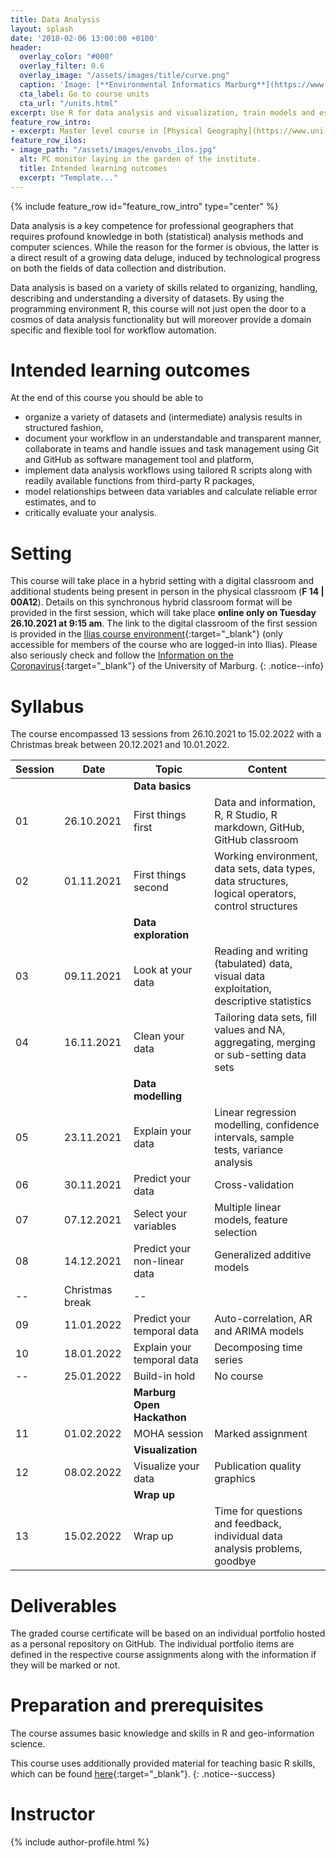 ```yaml
---
title: Data Analysis
layout: splash
date: '2018-02-06 13:00:00 +0100'
header:
  overlay_color: "#000"
  overlay_filter: 0.6
  overlay_image: "/assets/images/title/curve.png"
  caption: 'Image: [**Environmental Informatics Marburg**](https://www.uni-marburg.de/en/fb19/disciplines/physisch/environmentalinformatics)'
  cta_label: Go to course units
  cta_url: "/units.html"
excerpt: Use R for data analysis and visualization, train models and estimate errors, and use GitHub for comprehensive documentation and task management.
feature_row_intro:
- excerpt: Master level course in [Physical Geography](https://www.uni-marburg.de/de/fb19/studium/studiengaenge/m-sc-physische-geographie/herzlich-willkommen-beim-master-physische-geographie){:target="_blank"} at Marburg University
feature_row_ilos:
- image_path: "/assets/images/envobs_ilos.jpg"
  alt: PC monitor laying in the garden of the institute.
  title: Intended learning outcomes
  excerpt: "Template..."
---
```


{% include feature_row id="feature_row_intro" type="center" %}

Data analysis is a key competence for professional geographers that requires profound knowledge in both (statistical) analysis methods and computer sciences. While the reason for the former is obvious, the latter is a direct result of a growing data deluge, induced by technological progress on both the fields of data collection and distribution. 

Data analysis is based on a variety of skills related to organizing, handling, describing and understanding a diversity of datasets. 
By using the programming environment R, this course will not just open the door to a cosmos of data analysis functionality but will moreover provide a domain specific and flexible tool for workflow automation.

# Intended learning outcomes
At the end of this course you should be able to
  
* organize a variety of datasets and (intermediate) analysis results in structured fashion,
* document your workflow in an understandable and transparent manner, collaborate in teams and handle issues and task management using Git and GitHub as software management tool and platform,
* implement data analysis workflows using tailored R scripts along with readily available functions from third-party R packages,
* model relationships between data variables and calculate reliable error estimates, and to
* critically evaluate your analysis.



# Setting

This course will take place in a hybrid setting with a digital classroom and additional students being present in person in the physical classroom (**F 14 | 00A12**).
Details on this synchronous hybrid classroom format will be provided in the first session, which will take place **online only on Tuesday 26.10.2021 at 9:15 am**.
The link to the digital classroom of the first session is provided in the [Ilias course environment](https://ilias.uni-marburg.de/goto.php?target=crs_2593121&client_id=UNIMR){:target="_blank"} (only accessible for members of the course who are logged-in into Ilias). 
Please also seriously check and follow the [Information on the Coronavirus](https://www.uni-marburg.de/de/universitaet/administration/sicherheit/coronavirus){:target="_blank"} of the University of Marburg.
{: .notice--info}



# Syllabus

The course encompassed 13 sessions from 26.10.2021 to 15.02.2022 with a Christmas break between 20.12.2021 and 10.01.2022.

| Session | Date | Topic | Content |
|---------|------|-------|---------|
||| **Data basics** |
| 01 | 26.10.2021 | First things first           | Data and information, R, R Studio, R markdown, GitHub, GitHub classroom |
| 02 | 01.11.2021 | First things second          | Working environment, data sets, data types, data structures, logical operators, control structures |
||| **Data exploration** |
| 03 | 09.11.2021 | Look at your data            | Reading and writing (tabulated) data, visual data exploitation, descriptive statistics |
| 04 | 16.11.2021 | Clean your data              | Tailoring data sets, fill values and NA, aggregating, merging or sub-setting data sets |
||| **Data modelling** |
| 05 | 23.11.2021 | Explain your data            | Linear regression modelling, confidence intervals, sample tests, variance analysis |
| 06 | 30.11.2021 | Predict your data            | Cross-validation |
| 07 | 07.12.2021 | Select your variables        | Multiple linear models, feature selection |
| 08 | 14.12.2021 | Predict your non-linear data | Generalized additive models |
| -- | Christmas break              | -- |
| 09 | 11.01.2022 | Predict your temporal data   | Auto-correlation, AR and ARIMA models |
| 10 | 18.01.2022 | Explain your temporal data   | Decomposing time series |
| -- | 25.01.2022 | Build-in hold                | No course  |
||| **Marburg Open Hackathon** |
| 11 | 01.02.2022 | MOHA session                 | Marked assignment |
||| **Visualization** |
| 12 | 08.02.2022 | Visualize your data          | Publication quality graphics |
||| **Wrap up** |
| 13 | 15.02.2022 | Wrap up                      | Time for questions and feedback, individual data analysis problems, goodbye |


# Deliverables

The graded course certificate will be based on an individual portfolio hosted as a personal repository on GitHub. The individual portfolio items are defined in the respective course assignments along with the information if they will be marked or not.


# Preparation and prerequisites

The course assumes basic knowledge and skills in R and geo-information science.

This course uses additionally provided material for teaching basic R skills, 
which can be found [here](https://geomoer.github.io/moer-base-r/){:target="_blank"}.
{: .notice--success}

# Instructor
{% include author-profile.html %}
